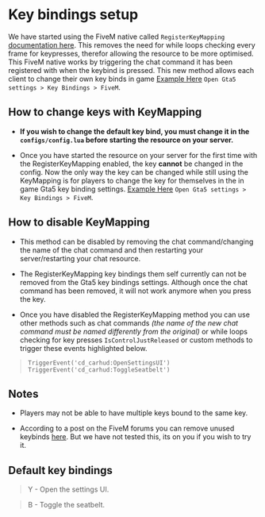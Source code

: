 # Key bindings setup
We have started using the FiveM native called `RegisterKeyMapping` [documentation here](http://runtime.fivem.net/doc/natives/?_0xD7664FD1). This removes the need for while loops checking every frame for keypresses, therefor allowing the resource to be more optimised. This FiveM native works by triggering the chat command it has been registered with when the keybind is pressed. This new method allows each client to change their own key binds in game [Example Here](https://imgur.com/GRWKelR) `Open Gta5 settings > Key Bindings > FiveM`.

## How to change keys with KeyMapping

- **If you wish to change the default key bind, you must change it in the `configs/config.lua` before starting the resource on your server.**

- Once you have started the resource on your server for the first time with the RegisterKeyMapping enabled, the key **cannot** be changed in the config. Now the only way the key can be changed while still using the KeyMapping is for players to change the key for themselves in the in game Gta5 key binding settings. [Example Here](https://imgur.com/GRWKelR)  `Open Gta5 settings > Key Bindings > FiveM`.

## How to disable KeyMapping

-   This method can be disabled by removing the chat command/changing the name of the chat command and then restarting your server/restarting your chat resource.
    
-   The RegisterKeyMapping key bindings them self currently can not be removed from the Gta5 key bindings settings. Although once the chat command has been removed, it will not work anymore when you press the key.

-  Once you have disabled the RegisterKeyMapping method you can use other methods such as chat commands *(the name of the new chat command must be named differently from the original)* or while loops checking for key presses `IsControlJustReleased` or custom methods to trigger these events highlighted below.

> `TriggerEvent('cd_carhud:OpenSettingsUI')`  
> `TriggerEvent('cd_carhud:ToggleSeatbelt')`

## Notes
- Players may not be able to have multiple keys bound to the same key.

- According to a post on the FiveM forums you can remove unused keybinds [here](https://forum.cfx.re/t/registerkeymapping-question/1108639/10?u=ramp_rp). But we have not tested this, its on you if you wish to try it.

## Default key bindings
> Y - Open the settings UI.

> B - Toggle the seatbelt.
